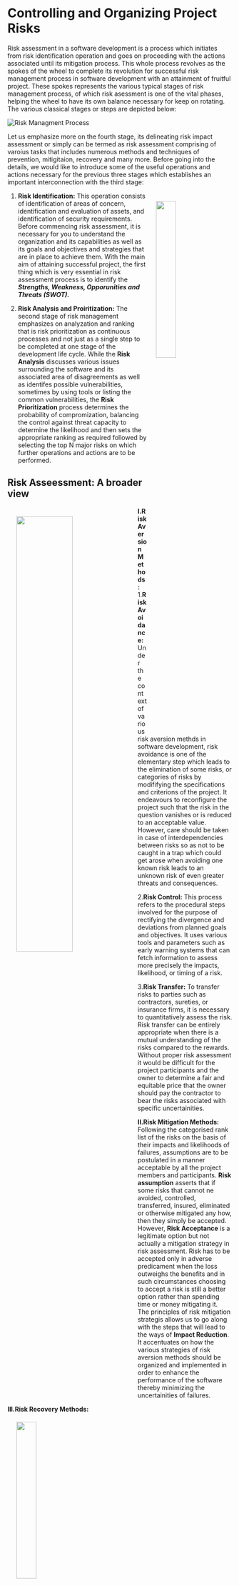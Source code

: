 # Controlling and Organizing Project Risks
Risk assessment in a software development is a process which initiates from risk identification operation and goes on proceeding with the actions associated until its mitigation process. 
This whole process revolves as the spokes of the wheel to complete its revolution for successful risk management process in software development with an attainment of fruitful project.
These spokes represents the various typical stages of risk management process, of which risk asessment is one of the vital phases, helping the wheel to have its own balance necessary for keep on rotating. The various classical stages or steps are depicted below:

![Risk Managment Process](https://i.ibb.co/NVvfP2j/stages-1.png)

Let us emphasize more on the fourth stage, its delineating risk impact assessment or simply can be termed as risk assessment comprising of varoius tasks that includes numerous methods and techniques of prevention, mitigitaion, recovery and many more.
Before going into the details, we would like to introduce some of the useful operations and actions necessary for the previous three stages which establishes an important interconnection with the third stage:

<img src="https://i.ibb.co/bLJVX8v/swot.png" width="30%" align="right" hspace="20" vspace="20">

1. **Risk Identification:**
This operation consists of identification of areas of concern, identification and evaluation of assets, and identification of security requirements.
Before commencing risk assessment, it is necessary for you to understand the organization and its capabilities as well as its goals and objectives and strategies that are in place to achieve them. 
With the main aim of attaining successful project, the first thing which is very essential in risk assessment process is to identify the ***Strengths, Weakness, Opporunities and Threats (SWOT).***


2. **Risk Analysis and Proiritization:**
The second stage of risk management emphasizes on analyzation and ranking that is risk prioritization as continuous processes and not just as a single step to be completed at one stage of the development life cycle.
While the **Risk Analysis** discusses various issues surrounding the software and its associated area of disagreements as well as identifes possible vulnerabilities, sometimes by using tools or listing the common vulnerabilities,
the **Risk Prioritization** process determines the probability of compromization, balancing the control against threat capacity to determine the likelihood 
and then sets the appropriate ranking as required followed by selecting the top N major risks on which further operations and actions are to be performed. 

## Risk Asseessment: A broader view
<img src="https://i.ibb.co/Kr0bbzZ/r-assessing.png" width="50%" align="left" hspace="20" vspace="20">

**I.Risk Aversion Methods:**\
1.**Risk Avoidance:** Under the context of various risk aversion methds in software development, risk avoidance is one of the elementary step
which leads to the elimination of some risks, or categories of risks by modififying the specifications and criterions of the project.
It endeavours to reconfigure the project such that the risk in the question vanishes or is reduced to an acceptable value. However, care should be taken in case of interdependencies between risks so as not to be caught in a trap which could get arose
when avoiding one known risk leads to an unknown risk of even greater threats and consequences.

2.**Risk Control:** This process refers to the procedural steps involved for the purpose of rectifying the divergence and deviations from planned goals and objectives.
It uses various tools and parameters such as early warning systems that can fetch information to assess more precisely the impacts, likelihood, or timing of a risk.

3.**Risk Transfer:** To transfer risks to parties such as contractors, sureties, or insurance firms, it is necessary to quantitatively assess the risk.
Risk transfer can be entirely appropriate when there is a mutual understanding of the risks compared to the rewards.
Without proper risk assessment it would be difficult for the project participants and the owner to determine a fair and equitable price 
that the owner should pay the contractor to bear the risks associated with specific uncertainities.

**II.Risk Mitigation Methods:**\
Following the categorised rank list of the risks on the basis of their impacts and likelihoods of failures, assumptions are to be postulated in a manner acceptable by all the project members and participants. 
**Risk assumption** asserts that if some risks that cannot ne avoided, controlled, transferred, insured, eliminated or otherwise mitigated any how, then they simply be accepted.
However, **Risk Acceptance** is a legitimate option but not actually a mitigation strategy in risk assessment.
Risk has to be accepted only in adverse predicament when the loss outweighs the benefits
and in such circumstances choosing to accept a risk is still a better option rather than spending time or money mitigating it.\
The principles of risk mitigation strategis allows us to go along with the steps that will lead to the ways of **Impact Reduction**. 
It accentuates on how the various strategies of risk aversion methods should be organized and implemented in order to
enhance the performance of the software thereby minimizing the uncertainities of failures.

**III.Risk Recovery Methods:**\
<img src="https://i.ibb.co/4KmKtyr/reform.png" width="30%" align="left" hspace="20" vspace="20">









 
